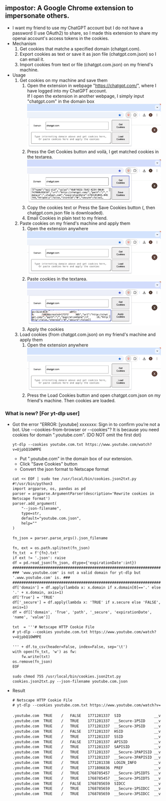 ## impostor: A Google Chrome extension to impersonate others.
* I want my friend to use my ChatGPT account but I do not have a password (I use OAuth2) to share, so I made this extension to share my openai account's access tokens in the cookies.  
* Mechanism
  1. Get cookies that matche a specified domain (chatgpt.com).
  2. Export cookies as text or save it as json file (chatgpt.com.json) so I can email it.
  2. Import cookies from text or file (chatgpt.com.json) on my friend's machine. 
* Usage
  1. Get cookies on my machine and save them
      1. Open the extension in webpage "https://chatgpt.com/", where I have logged into my ChatGPT account.<br>
      If I open the extension in another webpage, I simply input "chatgpt.com" in the domain box
      <img src="misc/get.png"></img><br>
      2. Press the Get Cookies button and voilà, I get matched cookies in the textarea.<br>
      <img src="misc/save.png"></img>
      3. Copy the cookies text or Press the Save Cookies button (, then chatgpt.com.json file is downloaded).<br>
      4. Email Cookies in plain text to my friend.
  2. Paste cookies on my friend's machine and apply them
      1. Open the extension anywhere<br>
      <img src="misc/get.png"></img>
      2. Paste cookies in the textarea.<br>
      <img src="misc/apply.png"></img>
      3. Apply the cookies
  3. Load cookies (from chatgpt.com.json) on my friend's machine and apply them
      1. Open the extension anywhere<br>
      <img src="misc/get.png"></img>
      2. Press the Load Cookies button and open chatgpt.com.json on my friend's machine. Then cookies are loaded. 
### What is new? [For yt-dlp user]
* Got the error "ERROR: [youtube] xxxxxxx: Sign in to confirm you’re not a bot. Use --cookies-from-browser or --cookies"? It is because you need cookies for domain ".youtube.com". (DO NOT omit the first dot)
  ```shell
  yt-dlp --cookies youtube.com.txt https://www.youtube.com/watch?v=UjpbQ1OWMPE
  ```
  * Put ".youtube.com" in the domain box of our extension.
  * Click "Save Cookies" button
  * Convert the json format to Netscape format
  ```
  cat << EOF | sudo tee /usr/local/bin/cookies.json2txt.py
  #!/usr/bin/python3
  import argparse, os, pandas as pd
  parser = argparse.ArgumentParser(description='Rewrite cookies in Netscape format') 
  parser.add_argument(
      "--json-filename",
      type=str,
      default="youtube.com.json",
      help=""
  )

  fn_json = parser.parse_args().json_filename

  fn, ext = os.path.splitext(fn_json)
  fn_txt  = f'{fn}.txt'
  if ext != '.json': raise
  df = pd.read_json(fn_json, dtype={'expirationDate':int})
  #####################################################################################
  ### 'www.youtube.com' is not a valid domain for yt-dlp but '.www.youtube.com' is. ###
  #####################################################################################
  df['domain'] = df.apply(lambda x: x.domain if x.domain[0]=='.' else '.' + x.domain, axis=1) 
  df['True'] = 'TRUE'
  df['_secure'] = df.apply(lambda x: 'TRUE' if x.secure else 'FALSE', axis=1) 
  df = df[['domain', 'True', 'path', '_secure', 'expirationDate', 'name', 'value']]
  
  txt  = '''# Netscape HTTP Cookie File
  # yt-dlp --cookies youtube.com.txt https://www.youtube.com/watch?v=UjpbQ1OWMPE
  
  ''' + df.to_csv(header=False, index=False, sep='\t')
  with open(fn_txt, 'w') as fw: 
      fw.write(txt) 
  os.remove(fn_json)
  EOF
  
  sudo chmod 755 /usr/local/bin/cookies.json2txt.py
  cookies.json2txt.py --json-filename youtube.com.json
  ```
* Result
  ```txt
  # Netscape HTTP Cookie File
  # yt-dlp --cookies youtube.com.txt https://www.youtube.com/watch?v=UjpbQ1OWMPE

  .youtube.com	TRUE	/	FALSE	1771281337	SID	              __value__
  .youtube.com	TRUE	/	TRUE	1771281337	__Secure-1PSID	  __value__
  .youtube.com	TRUE	/	TRUE	1771281337	__Secure-3PSID	  __value__
  .youtube.com	TRUE	/	FALSE	1771281337	HSID              __value__
  .youtube.com	TRUE	/	TRUE	1771281337	SSID              __value__
  .youtube.com	TRUE	/	FALSE	1771281337	APISID	          __value__
  .youtube.com	TRUE	/	TRUE	1771281337	SAPISID	          __value__
  .youtube.com	TRUE	/	TRUE	1771281337	__Secure-1PAPISID __value__
  .youtube.com	TRUE	/	TRUE	1771281337	__Secure-3PAPISID __value__
  .youtube.com	TRUE	/	TRUE	1771281338	LOGIN_INFO	      __value__
  .youtube.com	TRUE	/	TRUE	1771806836	PREF              __value__
  .youtube.com	TRUE	/	TRUE	1768785457	__Secure-1PSIDTS  __value__
  .youtube.com	TRUE	/	TRUE	1768785457	__Secure-3PSIDTS  __value__
  .youtube.com	TRUE	/	FALSE	1768785659	SIDCC             __value__
  .youtube.com	TRUE	/	TRUE	1768785659	__Secure-1PSIDCC  __value__
  .youtube.com	TRUE	/	TRUE	1768785659	__Secure-3PSIDCC  __value__
  ```
